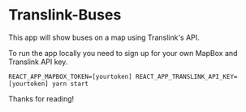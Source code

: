 # Translink-Buses

This app will show buses on a map using Translink's API.

To run the app locally you need to sign up for your own MapBox and Translink API key.

```
REACT_APP_MAPBOX_TOKEN=[yourtoken] REACT_APP_TRANSLINK_API_KEY=[yourtoken] yarn start
```

Thanks for reading!
